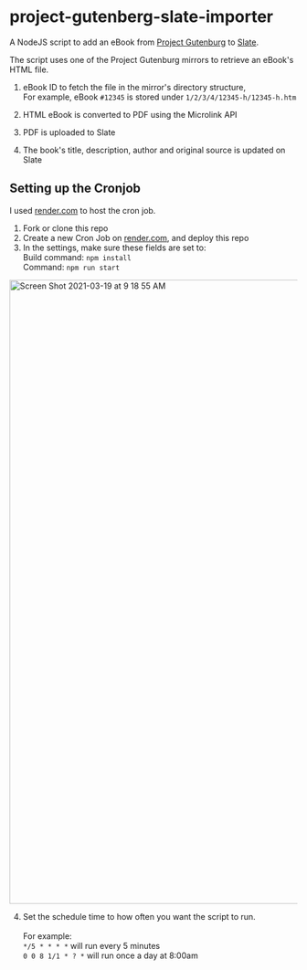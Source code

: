 # project-gutenberg-slate-importer

A NodeJS script to add an eBook from [Project Gutenburg](https://www.gutenberg.org/) to [Slate](https://www.slate.host).


The script uses one of the Project Gutenburg mirrors to retrieve an eBook's HTML file.

1. eBook ID to fetch the file in the mirror's directory structure, <br>
For example, eBook `#12345` is stored under `1/2/3/4/12345-h/12345-h.htm`

2. HTML eBook is converted to PDF using the Microlink API
3. PDF is uploaded to Slate
4. The book's title, description, author and original source is updated on Slate

## Setting up the Cronjob
I used [render.com](https://www.render.com/) to host the cron job. 

1. Fork or clone this repo 
2. Create a new Cron Job on [render.com](https://www.render.com/), and deploy this repo
3. In the settings, make sure these fields are set to:<br> 
Build command: `npm install`<br>
Command: `npm run start`<br>
<img width="1093" alt="Screen Shot 2021-03-19 at 9 18 55 AM" src="https://user-images.githubusercontent.com/60402678/111802911-24457080-8894-11eb-8947-595b1296cedf.png">

4. Set the schedule time to how often you want the script to run. <br><br>
For example:<br>
`*/5 * * * *` will run every 5 minutes<br />
`0 0 8 1/1 * ? *` will run once a day at 8:00am


